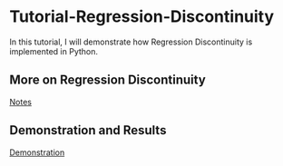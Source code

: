 # Tutorial-Regression-Discontinuity
In this tutorial, I will demonstrate how Regression Discontinuity is implemented in Python.

## More on Regression Discontinuity
[Notes](https://github.com/user/repo/blob/branch/other_file.md)
## Demonstration and Results
[Demonstration](https://github.com/user/repo/blob/branch/other_file.md)
